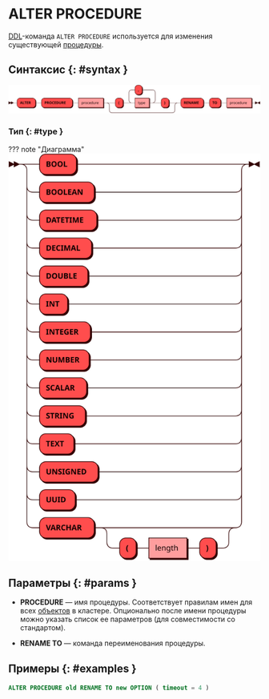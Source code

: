 # ALTER PROCEDURE

[DDL](ddl.md)-команда `ALTER PROCEDURE` используется для изменения
существующей [процедуры](../../overview/glossary.md#stored_procedure).

## Синтаксис {: #syntax }

![ALTER PROCEDURE](../../images/ebnf/alter_procedure.svg)

### Тип {: #type }

??? note "Диаграмма"
    ![Type](../../images/ebnf/type.svg)

## Параметры {: #params }

* **PROCEDURE** — имя процедуры. Соответствует правилам имен для всех
  [объектов](object.md) в кластере. Опционально после имени процедуры
  можно указать список ее параметров (для совместимости со стандартом).

* **RENAME TO** — команда переименования процедуры.

## Примеры {: #examples }

```sql
ALTER PROCEDURE old RENAME TO new OPTION ( timeout = 4 )
```
